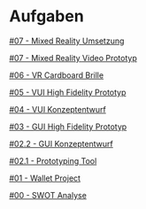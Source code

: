 # Aufgaben

<a href="https://github.com/milena-sagert/IFD-WiSe20-21/blob/main/07%20-%20Video%20Prototyp/07-%20Video%20Prototyp.md" target="_blank">#07 - Mixed Reality Umsetzung </a> <br>


<a href="https://github.com/milena-sagert/IFD-WiSe20-21/blob/main/07%20-%20Video%20Prototyp/07-%20Video%20Prototyp.md" target="_blank">#07 - Mixed Reality Video Prototyp </a> <br>


<a href="https://github.com/milena-sagert/IFD-WiSe20-21/blob/main/06%20-%20VR%20Cardboard%20Brille/06%20-%20VR%20Cardboard%20Brille.md" target="_blank">#06 - VR Cardboard Brille </a> <br>


<a href="https://github.com/milena-sagert/IFD-WiSe20-21/blob/main/05%20-%20High%20Fid%20VUI/5%20-%20High%20Fid%20VUI.md" target="_blank">#05 - VUI High Fidelity Prototyp</a> <br>


<a href="https://github.com/milena-sagert/IFD-WiSe20-21/blob/main/04%20-%20VUI/4%20-%20VUI.md" target="_blank">#04 - VUI Konzeptentwurf</a> <br>


<a href="https://github.com/milena-sagert/IFD-WiSe20-21/blob/main/03-GUI%20/03%20-%20GUI.md" target="_blank">#03 - GUI High Fidelity Prototyp</a> <br>


<a href="https://github.com/milena-sagert/IFD-WiSe20-21/blob/main/02-%20Prototyping-Tool/2.2%20-%20Konzeptentwurf.md" target="_blank">#02.2 - GUI Konzeptentwurf</a> <br>


<a href="https://github.com/milena-sagert/IFD-WiSe20-21/blob/main/02-%20Prototyping-Tool/2.1%20-%20Prototyping%20Tool.md" target="_blank">#02.1 - Prototyping Tool</a> <br>


<a href="01-Wallet-Project/html-template/index.html" target="_blank">#01 - Wallet Project</a> <br>


<a href="https://raw.githubusercontent.com/milena-sagert/IFD-WiSe20-21/main/SWOT%20/SWOT-Analyse.png" target="_blank">#00 - SWOT Analyse</a> <br>

&nbsp;



